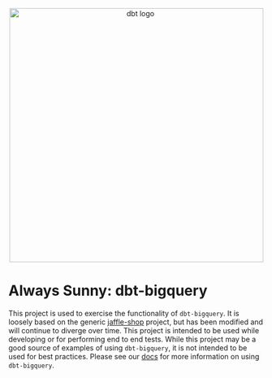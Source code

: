 <p align="center">
    <img src="https://raw.githubusercontent.com/dbt-labs/dbt/ec7dee39f793aa4f7dd3dae37282cc87664813e4/etc/dbt-logo-full.svg" alt="dbt logo" width="500"/>
</p>

# Always Sunny: dbt-bigquery

This project is used to exercise the functionality of `dbt-bigquery`.
It is loosely based on the generic [jaffle-shop](https://github.com/dbt-labs/jaffle-shop) project,
but has been modified and will continue to diverge over time.
This project is intended to be used while developing or for performing end to end tests.
While this project may be a good source of examples of using `dbt-bigquery`,
it is not intended to be used for best practices.
Please see our [docs](https://docs.getdbt.com) for more information on using `dbt-bigquery`.
